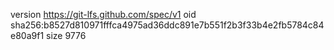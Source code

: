 version https://git-lfs.github.com/spec/v1
oid sha256:b8527d810971fffca4975ad36ddc891e7b551f2b3f33b4e2fb5784c84e80a9f1
size 9776
